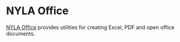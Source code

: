 # NYLA Office

[NYLA Office](https://github.com/nyla-solutions/nyla/tree/master/nyla.solutions.office) provides utilities for creating Excel, PDF and open office documents.
